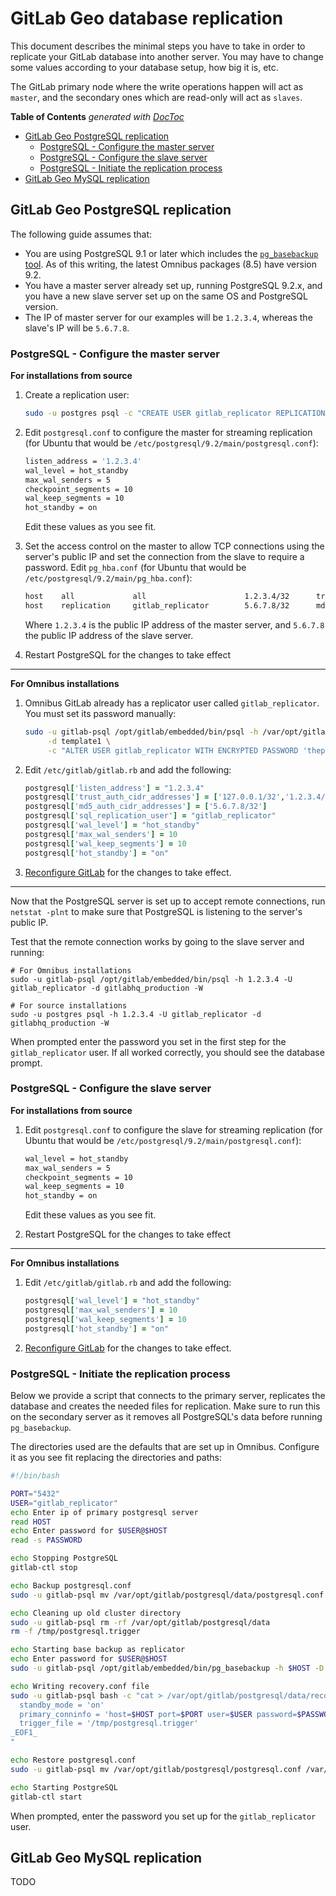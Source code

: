 # GitLab Geo database replication

This document describes the minimal steps you have to take in order to
replicate your GitLab database into another server. You may have to change
some values according to your database setup, how big it is, etc.

The GitLab primary node where the write operations happen will act as `master`,
and the secondary ones which are read-only will act as `slaves`.

<!-- START doctoc generated TOC please keep comment here to allow auto update -->
<!-- DON'T EDIT THIS SECTION, INSTEAD RE-RUN doctoc TO UPDATE -->
**Table of Contents**  *generated with [DocToc](https://github.com/thlorenz/doctoc)*

- [GitLab Geo PostgreSQL replication](#gitlab-geo-postgresql-replication)
    - [PostgreSQL - Configure the master server](#postgresql-configure-the-master-server)
    - [PostgreSQL - Configure the slave server](#postgresql-configure-the-slave-server)
    - [PostgreSQL - Initiate the replication process](#postgresql-initiate-the-replication-process)
- [GitLab Geo MySQL replication](#gitlab-geo-mysql-replication)

<!-- END doctoc generated TOC please keep comment here to allow auto update -->

## GitLab Geo PostgreSQL replication

The following guide assumes that:

- You are using PostgreSQL 9.1 or later which includes the
  [`pg_basebackup` tool][pgback]. As of this writing, the latest Omnibus
  packages (8.5) have version 9.2.
- You have a master server already set up, running PostgreSQL 9.2.x, and you
  have a new slave server set up on the same OS and PostgreSQL version.
- The IP of master server for our examples will be `1.2.3.4`, whereas the
  slave's IP will be `5.6.7.8`.

[pgback]: http://www.postgresql.org/docs/9.2/static/app-pgbasebackup.html

### PostgreSQL - Configure the master server

**For installations from source**

1. Create a replication user:

    ```bash
    sudo -u postgres psql -c "CREATE USER gitlab_replicator REPLICATION LOGIN ENCRYPTED PASSWORD 'thepassword';"
    ```

1. Edit `postgresql.conf` to configure the master for streaming replication
   (for Ubuntu that would be `/etc/postgresql/9.2/main/postgresql.conf`):

    ```bash
    listen_address = '1.2.3.4'
    wal_level = hot_standby
    max_wal_senders = 5
    checkpoint_segments = 10
    wal_keep_segments = 10
    hot_standby = on
    ```

    Edit these values as you see fit.

1. Set the access control on the master to allow TCP connections using the
   server's public IP and set the connection from the slave to require a
   password.  Edit `pg_hba.conf` (for Ubuntu that would be `/etc/postgresql/9.2/main/pg_hba.conf`):

    ```bash
    host    all             all                      1.2.3.4/32      trust
    host    replication     gitlab_replicator        5.6.7.8/32      md5
    ```

    Where `1.2.3.4` is the public IP address of the master server, and `5.6.7.8`
    the public IP address of the slave server.

1. Restart PostgreSQL for the changes to take effect

---

**For Omnibus installations**

1. Omnibus GitLab already has a replicator user called `gitlab_replicator`.
   You must set its password manually:

    ```bash
    sudo -u gitlab-psql /opt/gitlab/embedded/bin/psql -h /var/opt/gitlab/postgresql \
         -d template1 \
         -c "ALTER USER gitlab_replicator WITH ENCRYPTED PASSWORD 'thepassword'"
    ```

1. Edit `/etc/gitlab/gitlab.rb` and add the following:

    ```ruby
    postgresql['listen_address'] = "1.2.3.4"
    postgresql['trust_auth_cidr_addresses'] = ['127.0.0.1/32','1.2.3.4/32']
    postgresql['md5_auth_cidr_addresses'] = ['5.6.7.8/32']
    postgresql['sql_replication_user'] = "gitlab_replicator"
    postgresql['wal_level'] = "hot_standby"
    postgresql['max_wal_senders'] = 10
    postgresql['wal_keep_segments'] = 10
    postgresql['hot_standby'] = "on"
    ```

1. [Reconfigure GitLab][] for the changes to take effect.

---

Now that the PostgreSQL server is set up to accept remote connections, run
`netstat -plnt` to make sure that PostgreSQL is listening to the server's
public IP.

Test that the remote connection works by going to the slave server and
running:

```
# For Omnibus installations
sudo -u gitlab-psql /opt/gitlab/embedded/bin/psql -h 1.2.3.4 -U gitlab_replicator -d gitlabhq_production -W

# For source installations
sudo -u postgres psql -h 1.2.3.4 -U gitlab_replicator -d gitlabhq_production -W
```

When prompted enter the password you set in the first step for the
`gitlab_replicator` user. If all worked correctly, you should see the database
prompt.

### PostgreSQL - Configure the slave server

**For installations from source**

1. Edit `postgresql.conf` to configure the slave for streaming replication
   (for Ubuntu that would be `/etc/postgresql/9.2/main/postgresql.conf`):

    ```bash
    wal_level = hot_standby
    max_wal_senders = 5
    checkpoint_segments = 10
    wal_keep_segments = 10
    hot_standby = on
    ```

    Edit these values as you see fit.

1. Restart PostgreSQL for the changes to take effect

---

**For Omnibus installations**

1. Edit `/etc/gitlab/gitlab.rb` and add the following:

    ```ruby
    postgresql['wal_level'] = "hot_standby"
    postgresql['max_wal_senders'] = 10
    postgresql['wal_keep_segments'] = 10
    postgresql['hot_standby'] = "on"
    ```

1. [Reconfigure GitLab][] for the changes to take effect.

### PostgreSQL - Initiate the replication process

Below we provide a script that connects to the primary server, replicates the
database and creates the needed files for replication. Make sure to run this on
the secondary server as it removes all PostgreSQL's data before running
`pg_basebackup`.

The directories used are the defaults that are set up in Omnibus. Configure it
as you see fit replacing the directories and paths:

```bash
#!/bin/bash

PORT="5432"
USER="gitlab_replicator"
echo Enter ip of primary postgresql server
read HOST
echo Enter password for $USER@$HOST
read -s PASSWORD

echo Stopping PostgreSQL
gitlab-ctl stop

echo Backup postgresql.conf
sudo -u gitlab-psql mv /var/opt/gitlab/postgresql/data/postgresql.conf /var/opt/gitlab/postgresql/

echo Cleaning up old cluster directory
sudo -u gitlab-psql rm -rf /var/opt/gitlab/postgresql/data
rm -f /tmp/postgresql.trigger

echo Starting base backup as replicator
echo Enter password for $USER@$HOST
sudo -u gitlab-psql /opt/gitlab/embedded/bin/pg_basebackup -h $HOST -D /var/opt/gitlab/postgresql/data -U gitlab_replicator -v -x -P

echo Writing recovery.conf file
sudo -u gitlab-psql bash -c "cat > /var/opt/gitlab/postgresql/data/recovery.conf <<- _EOF1_
  standby_mode = 'on'
  primary_conninfo = 'host=$HOST port=$PORT user=$USER password=$PASSWORD'
  trigger_file = '/tmp/postgresql.trigger'
_EOF1_
"

echo Restore postgresql.conf
sudo -u gitlab-psql mv /var/opt/gitlab/postgresql/postgresql.conf /var/opt/gitlab/postgresql/data/

echo Starting PostgreSQL
gitlab-ctl start
```

When prompted, enter the password you set up for the `gitlab_replicator` user.

## GitLab Geo MySQL replication

TODO

[reconfigure gitlab]: ../restart_gitlab.md#omnibus-gitlab-reconfigure
